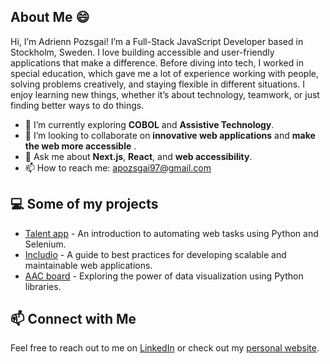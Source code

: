 ## About Me :smile:
Hi, I’m Adrienn Pozsgai! I’m a Full-Stack JavaScript Developer based in Stockholm, Sweden. I love building accessible and user-friendly applications that make a difference. Before diving into tech, I worked in special education, which gave me a lot of experience working with people, solving problems creatively, and staying flexible in different situations. I enjoy learning new things, whether it’s about technology, teamwork, or just finding better ways to do things.
- :seedling: I’m currently exploring **COBOL** and **Assistive Technology**.
- :handshake: I’m looking to collaborate on **innovative web applications** and **make the web more accessible** .
- :speech_balloon: Ask me about **Next.js**, **React**, and **web accessibility**.
- :mailbox: How to reach me: [apozsgai97@gmail.com](apozsgai97@gmail.com)
## :computer: Some of my projects
- [Talent app](https://talents-v2.salt.dev/) - An introduction to automating web tasks using Python and Selenium.
- [Includio](https://github.com/Apozsgai97/includio) - A guide to best practices for developing scalable and maintainable web applications.
- [AAC board](https://github.com/Apozsgai97/aac-board) - Exploring the power of data visualization using Python libraries.
## :mailbox: Connect with Me
Feel free to reach out to me on [LinkedIn](https://www.linkedin.com/in/adrienn-pozsgai-4594232a8/) or check out my [personal website](https://adriennpozsgai.me/).